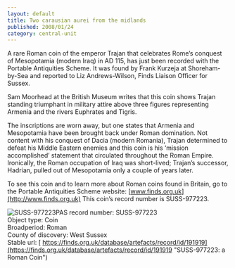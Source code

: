 ```yaml
---
layout: default
title: Two carausian aurei from the midlands
published: 2008/01/24
category: central-unit
---
```


A rare Roman coin of the emperor Trajan that celebrates Rome’s conquest of Mesopotamia (modern Iraq) in AD 115, has just been recorded with the Portable Antiquities Scheme. It was found by Frank Kurzeja at Shoreham-by-Sea and reported to Liz Andrews-Wilson, Finds Liaison Officer for Sussex.

Sam Moorhead at the British Museum writes that this coin shows Trajan standing triumphant in military attire above three figures representing Armenia and the rivers Euphrates and Tigris.

The inscriptions are worn away, but one states that Armenia and Mesopotamia have been brought back under Roman domination. Not content with his conquest of Dacia (modern Romania), Trajan determined to defeat his Middle Eastern enemies and this coin is his ‘mission accomplished’ statement that circulated throughout the Roman Empire. Ironically, the Roman occupation of Iraq was short-lived; Trajan’s successor, Hadrian, pulled out of Mesopotamia only a couple of years later.

To see this coin and to learn more about Roman coins found in Britain, go to the Portable Antiquities Scheme website: [www.finds.org.uk](http://www.finds.org.uk) This coin’s record number is SUSS-977223.

![SUSS-977223](https://finds.org.uk/images/thumbnails/148945.jpg)PAS record number: SUSS-977223  
Object type: Coin  
Broadperiod: Roman  
County of discovery: West Sussex  
Stable url: [
https://finds.org.uk/database/artefacts/record/id/191919](https://finds.org.uk/database/artefacts/record/id/191919 "SUSS-977223: a Roman Coin")